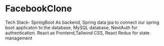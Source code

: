# FacebookClone
Tech Stack- SpringBoot As backend, Spring data jpa to connect our spring boot applicaton to the database, MySQL database, NextAuth for authentication.
            React as Frontend,Tailwind CSS, React Redux for state management
            
